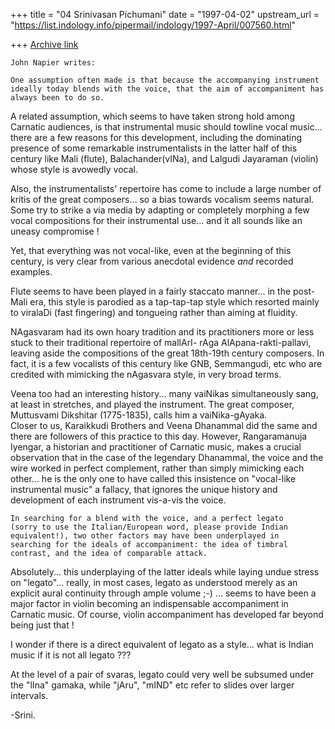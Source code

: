 +++
title = "04 Srinivasan Pichumani"
date = "1997-04-02"
upstream_url = "https://list.indology.info/pipermail/indology/1997-April/007560.html"

+++
[Archive link](https://list.indology.info/pipermail/indology/1997-April/007560.html)


	John Napier writes:

	One assumption often made is that because the accompanying instrument 
	ideally today blends with the voice, that the aim of accompaniment has 
	always been to do so.

A related assumption, which seems to have taken strong hold 
among Carnatic audiences, is that instrumental music should 
towline vocal music... there are a few reasons for this development, 
including the dominating presence of some remarkable instrumentalists 
in the latter half of this century like Mali (flute), Balachander(vINa), 
and Lalgudi Jayaraman (violin) whose style is avowedly vocal.  

Also, the instrumentalists' repertoire has come to include a 
large number of kritis of the great composers... so a bias 
towards vocalism seems natural.  Some try to strike a via 
media by adapting or completely morphing a few vocal compositions 
for their instrumental use... and it all sounds like an uneasy 
compromise ! 

Yet, that everything was not vocal-like, even at the beginning 
of this century, is very clear from various anecdotal evidence 
_and_ recorded examples.  

Flute seems to have been played in a fairly staccato manner... 
in the post-Mali era, this style is parodied as a tap-tap-tap 
style which resorted mainly to viralaDi (fast fingering) and 
tongueing rather than aiming at fluidity.  

NAgasvaram had its own hoary tradition and its practitioners 
more or less stuck to their traditional repertoire of mallArI-
rAga AlApana-rakti-pallavi,  leaving aside the compositions of 
the great 18th-19th century composers.  In fact, it is a few 
vocalists of this century like GNB, Semmangudi, etc who are 
credited with mimicking the nAgasvara style, in very broad terms.

Veena too had an interesting history... many vaiNikas simultaneously 
sang, at least in stretches, and played the instrument.  The great 
composer, Muttusvami Dikshitar (1775-1835), calls him a vaiNika-gAyaka.  
Closer to us, Karaikkudi Brothers and Veena Dhanammal did the same
and there are followers of this practice to this day.  However, 
Rangaramanuja Iyengar, a historian and practitioner of Carnatic 
music, makes a crucial observation that in the case of the legendary 
Dhanammal, the voice and the wire worked in perfect complement, 
rather than simply mimicking each other... he is the only one to 
have called this insistence on "vocal-like instrumental music" a 
fallacy, that ignores the unique history and development of each 
instrument vis-a-vis the voice.

	In searching for a blend with the voice, and a perfect legato 
	(sorry to use the Italian/European word, please provide Indian 
	equivalent!), two other factors may have been underplayed in 
	searching for the ideals of accompaniment: the idea of timbral 
	contrast, and the idea of comparable attack. 

Absolutely... this underplaying of the latter ideals while laying
undue stress on "legato"... really, in most cases, legato as understood 
merely as an explicit aural continuity through ample volume ;-) ...
seems to have been a major factor in violin becoming an indispensable
accompaniment in Carnatic music.  Of course, violin accompaniment
has developed far beyond being just that !

I wonder if there is a direct equivalent of legato as a style... 
what is Indian music if it is not all legato ???

At the level of a pair of svaras, legato could very well be subsumed 
under the "lIna" gamaka, while "jAru", "mIND" etc refer to slides 
over larger intervals.  

-Srini.





